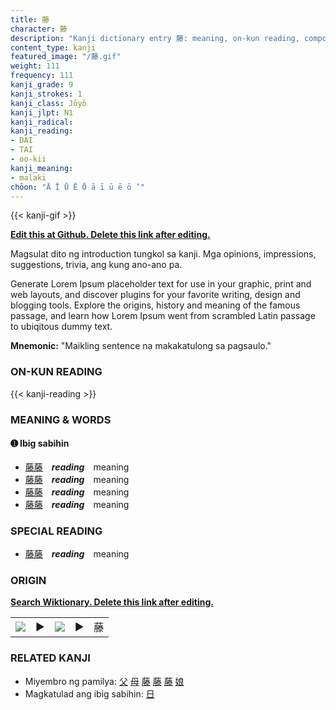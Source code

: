 ```yaml
---
title: 藤
character: 藤
description: "Kanji dictionary entry 藤: meaning, on-kun reading, compounds, origin, related kanji"
content_type: kanji
featured_image: "/藤.gif"
weight: 111
frequency: 111
kanji_grade: 9
kanji_strokes: 1
kanji_class: Jōyō
kanji_jlpt: N1
kanji_radical: 
kanji_reading: 
- DAI
- TAI
- oo-kii
kanji_meaning:
- malaki
chōon: "Ā Ī Ū Ē Ō ā ī ū ē ō ’"
---
```

[//]: # (Don't edit the line below. Kanji animated GIF code is automatically generated.)
{{< kanji-gif >}}

[//]: # (Edit below this line.)

**[Edit this at Github. Delete this link after editing.](https://github.com/tim0g/tim/tree/main/content/kanji/藤/index.md)**

Magsulat dito ng introduction tungkol sa kanji. Mga opinions, impressions, suggestions, trivia, ang kung ano-ano pa.

Generate Lorem Ipsum placeholder text for use in your graphic, print and web layouts, and discover plugins for your favorite writing, design and blogging tools. Explore the origins, history and meaning of the famous passage, and learn how Lorem Ipsum went from scrambled Latin passage to ubiqitous dummy text.
 
**Mnemonic:** "Maikling sentence na makakatulong sa pagsaulo."

### ON-KUN READING

[//]: # (Don't edit the line below. ON-KUN READING code is automatically generated.)
{{< kanji-reading >}}

### MEANING & WORDS

#### ➊ **Ibig sabihin**
  - [藤](../藤)[藤](../藤)　***reading***　meaning
  - [藤](../藤)[藤](../藤)　***reading***　meaning
  - [藤](../藤)[藤](../藤)　***reading***　meaning
  - [藤](../藤)[藤](../藤)　***reading***　meaning

### SPECIAL READING
  - [藤](../藤)[藤](../藤)　***reading***　meaning

### ORIGIN

**[Search Wiktionary. Delete this link after editing.](https://wiktionary.org/wiki/藤)**
<table class="kanji-table"><tr><td>
<img src="60px-藤-bronze.svg.png">
</td><td>▶</td><td>
<img src="60px-藤-oracle.svg.png">
</td><td>▶</td>
<td class="kanji-origin">藤</td>
</tr></table>

### RELATED KANJI
- Miyembro ng pamilya: [父](../父) [母](../母) [藤](../藤) [藤](../藤) [藤](../藤) [娘](../娘)
- Magkatulad ang ibig sabihin: [日](../日)
